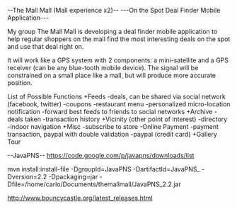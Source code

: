 --The Mall Mall (Mall experience x2)--
---On the Spot Deal Finder Mobile Application---

My group The Mall Mall
is developing a deal finder mobile application
to help regular shoppers on the mall
find the most interesting deals on the spot
and use that deal right on.


It will work like a GPS system with 2 components: a mini-satellite and a GPS receiver (can be any blue-tooth mobile device). The signal will be constrained on a small place like a mall, but will produce more accurate position. 


List of Possible Functions
+Feeds
-deals, can be shared via social network (facebook, twitter)
-coupons
-restaurant menu
-personalized micro-location notification
-forward best feeds to friends to social networks
+Archive
-deals taken
-transaction history
+Vicinity (other point of interest)
-directory
-indoor navigation
+Misc
-subscribe to store
-Online Payment
-payment transaction, paypal with double validation
-paypal (credit card)
+Gallery Tour


--JavaPNS--
https://code.google.com/p/javapns/downloads/list

mvn install:install-file -DgroupId=JavaPNS -DartifactId=JavaPNS_ -Dversion=2.2 -Dpackaging=jar -Dfile=/home/carlo/Documents/themallmall/JavaPNS_2.2.jar


http://www.bouncycastle.org/latest_releases.html


